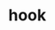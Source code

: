 # hook

<!--
3.
- React Hook 이란
- Hooks
  - useState
  - useEffect
  - useContext
  - useRef
  - useLayoutEffect
- React StrictMode 란

4.
- useRef
- Hook의 규칙

5.
- usehooks-ts
  - useBoolean
  - useEffectOnce
  - useFetch
  - useInterval
  - useEventListener
  - useLocalStorage
  - useDarkMode
- swr
- react-query
 -->